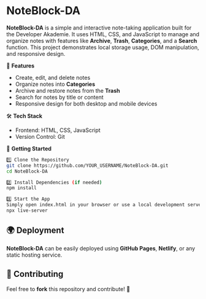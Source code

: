 # NoteBlock-DA

**NoteBlock-DA** is a simple and interactive note-taking application built for the Developer Akademie. It uses HTML, CSS, and JavaScript to manage and organize notes with features like **Archive**, **Trash**, **Categories**, and a **Search** function. This project demonstrates local storage usage, DOM manipulation, and responsive design.

🚀 **Features**
- Create, edit, and delete notes
- Organize notes into **Categories**
- Archive and restore notes from the **Trash**
- Search for notes by title or content
- Responsive design for both desktop and mobile devices

🛠 **Tech Stack**
- Frontend: HTML, CSS, JavaScript
- Version Control: Git

📌 **Getting Started**

```bash
1️⃣ Clone the Repository 
git clone https://github.com/YOUR_USERNAME/NoteBlock-DA.git
cd NoteBlock-DA

2️⃣ Install Dependencies (if needed)
npm install

3️⃣ Start the App
Simply open index.html in your browser or use a local development server like:
npx live-server
```
## 🌍 Deployment
**NoteBlock-DA** can be easily deployed using **GitHub Pages**, **Netlify**, or any static hosting service.

## 🤝 Contributing
Feel free to **fork** this repository and contribute! 🎉
